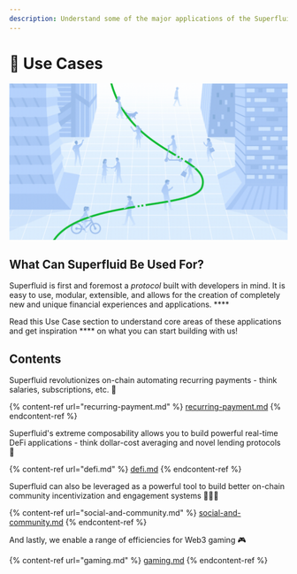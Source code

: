 ```yaml
---
description: Understand some of the major applications of the Superfluid Protocol
---
```


# 🧠 Use Cases

![Superfluid is about changing how we experience money!](<../../.gitbook/assets/image (67).png>)

## What Can Superfluid Be Used For?

Superfluid is first and foremost a _protocol_ built with developers in mind. It is easy to use, modular, extensible, and allows for the creation of completely new and unique financial experiences and applications. ****&#x20;

Read this Use Case section to understand core areas of these applications and get inspiration **** on what you can start building with us!

## Contents

Superfluid revolutionizes on-chain automating recurring payments - think salaries, subscriptions, etc. 🔁

{% content-ref url="recurring-payment.md" %}
[recurring-payment.md](recurring-payment.md)
{% endcontent-ref %}

Superfluid's extreme composability allows you to build powerful real-time DeFi applications - think dollar-cost averaging and novel lending protocols 💸

{% content-ref url="defi.md" %}
[defi.md](defi.md)
{% endcontent-ref %}

Superfluid can also be leveraged as a powerful tool to build better on-chain community incentivization and engagement systems 👨‍👩‍👦

{% content-ref url="social-and-community.md" %}
[social-and-community.md](social-and-community.md)
{% endcontent-ref %}

And lastly, we enable a range of efficiencies for Web3 gaming 🎮

{% content-ref url="gaming.md" %}
[gaming.md](gaming.md)
{% endcontent-ref %}
